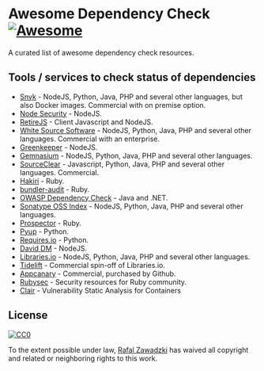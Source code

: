 # Awesome Dependency Check [![Awesome](https://cdn.rawgit.com/sindresorhus/awesome/d7305f38d29fed78fa85652e3a63e154dd8e8829/media/badge.svg)](https://github.com/sindresorhus/awesome)

A curated list of awesome dependency check resources.

## Tools / services to check status of dependencies

* [Snyk](https://snyk.io/) - NodeJS, Python, Java, PHP and several other languages, but also Docker images. Commercial with on premise option.
* [Node Security](https://nodesecurity.io/) - NodeJS.
* [RetireJS](https://github.com/RetireJS/retire.js) - Client Javascript and NodeJS.
* [White Source Software](https://www.whitesourcesoftware.com/) - NodeJS, Python, Java, PHP and several other languages. Commercial with an enterprise.
* [Greenkeeper](https://greenkeeper.io/) - NodeJS.
* [Gemnasium](https://gemnasium.com/) -  NodeJS, Python, Java, PHP and several other languages.
* [SourceClear](https://www.sourceclear.com/) -  Javascript, Python, Java, PHP and several other languages. Commercial.
* [Hakiri](https://hakiri.io/) - Ruby.
* [bundler-audit](https://github.com/rubysec/bundler-audit) - Ruby.
* [OWASP Dependency Check](https://www.owasp.org/index.php/OWASP_Dependency_Check) - Java and .NET.
* [Sonatype OSS Index](https://ossindex.net/) - NodeJS, Python, Java, PHP and several other languages.
* [Prospector](http://www.gemprospector.com/) - Ruby.
* [Pyup](https://pyup.io/) - Python.
* [Requires.io](https://requires.io/) - Python.
* [David DM](https://david-dm.org/) - NodeJS.
* [Libraries.io](https://libraries.io/) - NodeJS, Python, Java, PHP and several other languages.
* [Tidelift](https://tidelift.com/) - Commercial spin-off of Libraries.io.
* [Appcanary](https://appcanary.com/) - Commercial, purchased by Github.
* [Rubysec](https://www.rubysec.com/) - Security resources for Ruby community.
* [Clair](https://github.com/coreos/clair) - Vulnerability Static Analysis for Containers

## License

[![CC0](http://mirrors.creativecommons.org/presskit/buttons/88x31/svg/cc-zero.svg)](https://creativecommons.org/publicdomain/zero/1.0/)

To the extent possible under law, [Rafal Zawadzki](https://bluszcz.net) has waived all copyright and related or neighboring rights to this work.
